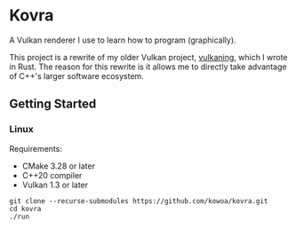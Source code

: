 # Kovra

A Vulkan renderer I use to learn how to program (graphically).

This project is a rewrite of my older Vulkan project, [vulkaning](https://github.com/kowoa/vulkaning), which I wrote in Rust.
The reason for this rewrite is it allows me to directly take advantage of C++'s larger software ecosystem.

## Getting Started

### Linux

Requirements:

- CMake 3.28 or later
- C++20 compiler
- Vulkan 1.3 or later

```shell
git clone --recurse-submodules https://github.com/kowoa/kovra.git
cd kovra
./run
```
